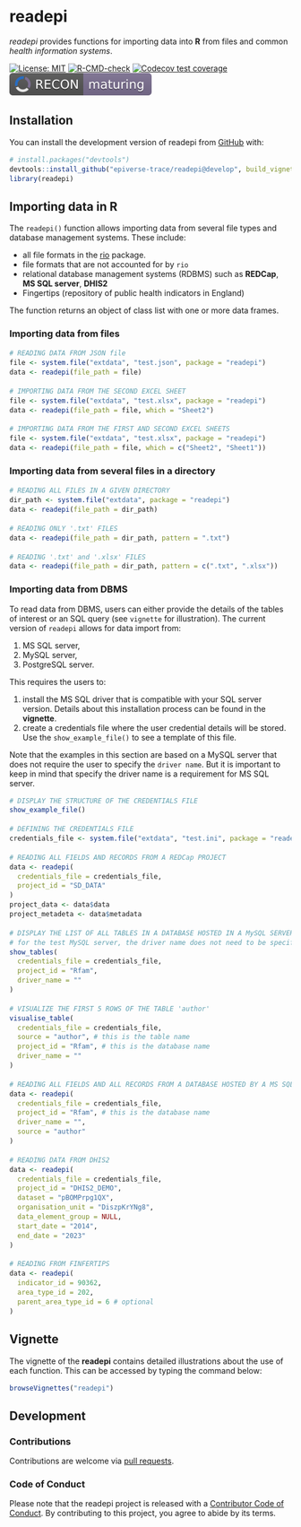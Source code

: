 
<!-- README.md is generated from README.Rmd. Please edit that file -->

# readepi

*readepi* provides functions for importing data into **R** from files
and common *health information systems*.

<!-- badges: start -->

[![License:
MIT](https://img.shields.io/badge/License-MIT-yellow.svg)](https://opensource.org/licenses/MIT)
[![R-CMD-check](https://github.com/epiverse-trace/readepi/actions/workflows/R-CMD-check.yaml/badge.svg)](https://github.com/epiverse-trace/readepi/actions/workflows/R-CMD-check.yaml)
[![Codecov test
coverage](https://codecov.io/gh/epiverse-trace/readepi/branch/main/graph/badge.svg)](https://app.codecov.io/gh/epiverse-trace/readepi?branch=main)
[![lifecycle-concept](https://raw.githubusercontent.com/reconverse/reconverse.github.io/master/images/badge-maturing.svg)](https://www.reconverse.org/lifecycle.html#concept)
<!-- badges: end -->

## Installation

You can install the development version of readepi from
[GitHub](https://github.com/) with:

``` r
# install.packages("devtools")
devtools::install_github("epiverse-trace/readepi@develop", build_vignettes = TRUE)
library(readepi)
```

## Importing data in R

The `readepi()` function allows importing data from several file types
and database management systems. These include:

- all file formats in the
  [rio](https://cran.r-project.org/web/packages/rio/vignettes/rio.html)
  package.  
- file formats that are not accounted for by `rio`  
- relational database management systems (RDBMS) such as **REDCap**,
  **MS SQL server**, **DHIS2**  
- Fingertips (repository of public health indicators in England)

The function returns an object of class list with one or more data
frames.

### Importing data from files

``` r
# READING DATA FROM JSON file
file <- system.file("extdata", "test.json", package = "readepi")
data <- readepi(file_path = file)

# IMPORTING DATA FROM THE SECOND EXCEL SHEET
file <- system.file("extdata", "test.xlsx", package = "readepi")
data <- readepi(file_path = file, which = "Sheet2")

# IMPORTING DATA FROM THE FIRST AND SECOND EXCEL SHEETS
file <- system.file("extdata", "test.xlsx", package = "readepi")
data <- readepi(file_path = file, which = c("Sheet2", "Sheet1"))
```

### Importing data from several files in a directory

``` r
# READING ALL FILES IN A GIVEN DIRECTORY
dir_path <- system.file("extdata", package = "readepi")
data <- readepi(file_path = dir_path)

# READING ONLY '.txt' FILES
data <- readepi(file_path = dir_path, pattern = ".txt")

# READING '.txt' and '.xlsx' FILES
data <- readepi(file_path = dir_path, pattern = c(".txt", ".xlsx"))
```

### Importing data from DBMS

To read data from DBMS, users can either provide the details of the
tables of interest or an SQL query (see `vignette` for illustration).
The current version of `readepi` allows for data import from:  
1. MS SQL server,  
2. MySQL server,  
3. PostgreSQL server.

This requires the users to:

1.  install the MS SQL driver that is compatible with your SQL server
    version. Details about this installation process can be found in the
    **vignette**.  
2.  create a credentials file where the user credential details will be
    stored. Use the `show_example_file()` to see a template of this
    file.

Note that the examples in this section are based on a MySQL server that
does not require the user to specify the `driver name`. But it is
important to keep in mind that specify the driver name is a requirement
for MS SQL server.

``` r
# DISPLAY THE STRUCTURE OF THE CREDENTIALS FILE
show_example_file()

# DEFINING THE CREDENTIALS FILE
credentials_file <- system.file("extdata", "test.ini", package = "readepi")

# READING ALL FIELDS AND RECORDS FROM A REDCap PROJECT
data <- readepi(
  credentials_file = credentials_file,
  project_id = "SD_DATA"
)
project_data <- data$data
project_metadeta <- data$metadata

# DISPLAY THE LIST OF ALL TABLES IN A DATABASE HOSTED IN A MySQL SERVER
# for the test MySQL server, the driver name does not need to be specified
show_tables(
  credentials_file = credentials_file,
  project_id = "Rfam",
  driver_name = ""
)

# VISUALIZE THE FIRST 5 ROWS OF THE TABLE 'author'
visualise_table(
  credentials_file = credentials_file,
  source = "author", # this is the table name
  project_id = "Rfam", # this is the database name
  driver_name = ""
)

# READING ALL FIELDS AND ALL RECORDS FROM A DATABASE HOSTED BY A MS SQL SERVER
data <- readepi(
  credentials_file = credentials_file,
  project_id = "Rfam", # this is the database name
  driver_name = "",
  source = "author"
)

# READING DATA FROM DHIS2
data <- readepi(
  credentials_file = credentials_file,
  project_id = "DHIS2_DEMO",
  dataset = "pBOMPrpg1QX",
  organisation_unit = "DiszpKrYNg8",
  data_element_group = NULL,
  start_date = "2014",
  end_date = "2023"
)

# READING FROM FINFERTIPS
data <- readepi(
  indicator_id = 90362,
  area_type_id = 202,
  parent_area_type_id = 6 # optional
)
```

## Vignette

The vignette of the **readepi** contains detailed illustrations about
the use of each function. This can be accessed by typing the command
below:

``` r
browseVignettes("readepi")
```

## Development

### Contributions

Contributions are welcome via [pull
requests](https://github.com/epiverse-trace/readepi/pulls).

### Code of Conduct

Please note that the readepi project is released with a [Contributor
Code of
Conduct](https://contributor-covenant.org/version/2/0/CODE_OF_CONDUCT.html).
By contributing to this project, you agree to abide by its terms.

